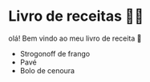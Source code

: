 # Livro de receitas :man_cook:

olá! Bem vindo ao meu livro de receita :wave:

- Strogonoff de frango
- Pavé
- Bolo de cenoura
